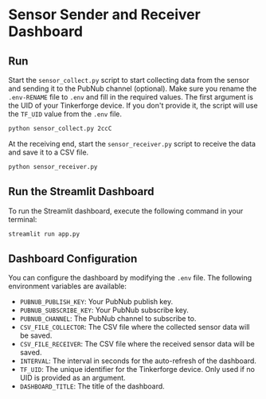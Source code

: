 # Sensor Sender and Receiver Dashboard

## Run 

Start the `sensor_collect.py` script to start collecting data from the sensor and sending it to the PubNub channel (optional). Make sure you rename the `.env-RENAME` file to `.env` and fill in the required values. The first argument is the UID of your Tinkerforge device. If you don't provide it, the script will use the `TF_UID` value from the `.env` file.

```bash
python sensor_collect.py 2ccC
```

At the receiving end, start the `sensor_receiver.py` script to receive the data and save it to a CSV file.

```bash
python sensor_receiver.py
```

## Run the Streamlit Dashboard

To run the Streamlit dashboard, execute the following command in your terminal:
```bash
streamlit run app.py
```
## Dashboard Configuration

You can configure the dashboard by modifying the `.env` file. The following environment variables are available:

- `PUBNUB_PUBLISH_KEY`: Your PubNub publish key.
- `PUBNUB_SUBSCRIBE_KEY`: Your PubNub subscribe key.
- `PUBNUB_CHANNEL`: The PubNub channel to subscribe to.
- `CSV_FILE_COLLECTOR`: The CSV file where the collected sensor data will be saved.
- `CSV_FILE_RECEIVER`: The CSV file where the received sensor data will be saved.
- `INTERVAL`: The interval in seconds for the auto-refresh of the dashboard.
- `TF_UID`: The unique identifier for the Tinkerforge device. Only used if no UID is provided as an argument.
- `DASHBOARD_TITLE`: The title of the dashboard.